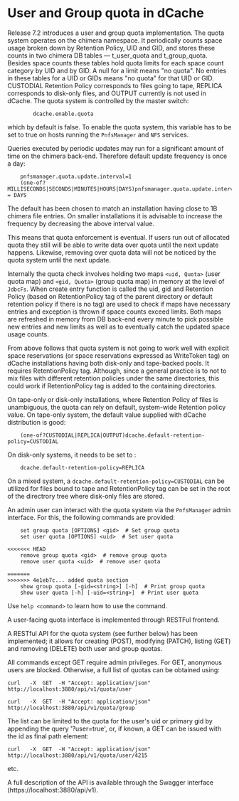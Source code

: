 User and Group quota in dCache
==============================

Release 7.2 introduces a user and group quota implementation. The quota system operates on the chimera namespace. It periodically counts space usage broken down by Retention Policy, UID and GID, and stores these counts in two chimera DB tables –– t_user_quota and t_group_quota. Besides space counts these tables hold quota limits for each space count category by UID and by GID. A null for a limit means "no quota". No entries in these tables for a UID or GIDs means "no quota" for that UID or GID. CUSTODIAL Retention Policy corresponds to files going to tape, REPLICA corresponds to disk-only files, and OUTPUT currently is not used in dCache.  The quota system is controlled by the master switch:

```
        dcache.enable.quota
```

which by default is false. To enable the quota system, this variable has to be set to true on hosts running  the ```PnfsManager``` and ```NFS``` services.

Queries executed by periodic updates may run for a significant amount of time on the chimera back-end. Therefore default update frequency is once a day:

```
	pnfsmanager.quota.update.interval=1
	(one-of?MILLISECONDS|SECONDS|MINUTES|HOURS|DAYS)pnfsmanager.quota.update.interval.time.unit = DAYS
```

The default has been chosen to match an installation having close to 1B chimera file entries. On smaller installations it is advisable to increase the frequency by decreasing the above interval value.

This means that quota enforcement is eventual. If users run out of allocated quota they still will be able to write data over quota until the next update happens. Likewise, removing over quota data will not be noticed by the quota system until the next update.

Internally the quota check involves holding two maps `<uid, Quota>` (user quota map) and `<gid, Quota>` (group quota map) in memory at the level of `JdbcFs`. When create entry function is called the uid, gid and Retention Policy (based on RetentionPolicy tag of the parent directory or default retention policy if there is no tag) are used to check if maps have necessary entries and exception is thrown if space counts  exceed limits. Both maps are refreshed in memory from DB back-end every minute to pick possible new entries and new limits as well as to eventually catch the updated space usage counts.

From above follows that quota system is not going to work well with explicit
space reservations (or space reservations expressed as WriteToken tag) on dCache installations having both disk-only and tape-backed pools.
It requires RetentionPolicy tag. Although, since a general practice is to not to mix files with different retention policies under the same directories, this could work if RetentionPolicy tag is added to the containing directories.

On tape-only or disk-only installations, where Retention Policy of files is
unambiguous, the quota can rely on default, system-wide Retention policy value. On tape-only system, the default value supplied with dCache distribution is good:
```
    (one-of?CUSTODIAL|REPLICA|OUTPUT)dcache.default-retention-policy=CUSTODIAL
```
On disk-only systems, it needs to be set to :
```
    dcache.default-retention-policy=REPLICA
```

On a mixed system, a `dcache.default-retention-policy=CUSTODIAL` can be utilized for files bound to tape and RetentionPolicy tag can be set in the root of the directrory tree
where disk-only files are stored.

An admin user can interact with the quota system via the ```PnfsManager``` admin interface. For this, the following commands are provided:

```
	set group quota [OPTIONS] <gid>  # Set group quota
	set user quota [OPTIONS] <uid>  # Set user quota

<<<<<<< HEAD
	remove group quota <gid>  # remove group quota
	remove user quota <uid>  # remove user quota

=======
>>>>>>> 4e1eb7c... added quota section
	show group quota [-gid=<string>] [-h]  # Print group quota
	show user quota [-h] [-uid=<string>]  # Print user quota

```
Use ```help <command>``` to learn how to use the command.

A user-facing quota interface is implemented through RESTFul frontend.

A RESTful API for the quota system (see further below) has been implemented; it allows for creating (POST), modifying (PATCH), listing (GET) and removing (DELETE) both user and group quotas.

All commands except GET require admin privileges.  For GET, anonymous users are blocked.  Otherwise, a full list of quotas can be obtained using:

`curl   -X  GET  -H "Accept: application/json" http://localhost:3880/api/v1/quota/user `

`curl   -X  GET  -H "Accept: application/json" http://localhost:3880/api/v1/quota/group `

The list can be limited to the quota for the user's uid or primary gid by appending the query '\?user=true', or, if known, a GET can be issued with the id as final path element:

`curl   -X  GET  -H "Accept: application/json" http://localhost:3880/api/v1/quota/user/4215 `

etc.

A full description of the API is available through the Swagger interface (https://localhost:3880/api/v1).
